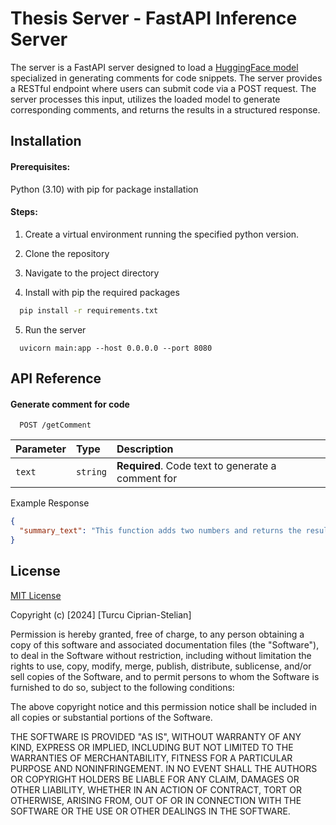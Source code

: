 
# Thesis Server - FastAPI Inference Server

The server is a FastAPI server designed to load a [HuggingFace model](https://huggingface.co/SEBIS/code_trans_t5_large_code_comment_generation_java_multitask_finetune) specialized in generating comments for code snippets. The server provides a RESTful endpoint where users can submit code via a POST request. The server processes this input, utilizes the loaded model to generate corresponding comments, and returns the results in a structured response.




## Installation

#### Prerequisites:
Python (3.10) with pip for package installation

#### Steps:
1. Create a virtual environment running the specified python version.
2. Clone the repository
3. Navigate to the project directory

4. Install with pip the required packages

```bash
  pip install -r requirements.txt
```
5. Run the server

```bash2 
  uvicorn main:app --host 0.0.0.0 --port 8080
```


## API Reference

#### Generate comment for code

```http
  POST /getComment
```

| Parameter | Type     | Description                       |
| :-------- | :------- | :-------------------------------- |
| `text`      | `string` | **Required**. Code text to generate a comment for |


Example Response

```json
{
  "summary_text": "This function adds two numbers and returns the result."
}
```
## License

[MIT License](https://choosealicense.com/licenses/mit/)

Copyright (c) [2024] [Turcu Ciprian-Stelian]

Permission is hereby granted, free of charge, to any person obtaining a copy
of this software and associated documentation files (the "Software"), to deal
in the Software without restriction, including without limitation the rights
to use, copy, modify, merge, publish, distribute, sublicense, and/or sell
copies of the Software, and to permit persons to whom the Software is
furnished to do so, subject to the following conditions:

The above copyright notice and this permission notice shall be included in all
copies or substantial portions of the Software.

THE SOFTWARE IS PROVIDED "AS IS", WITHOUT WARRANTY OF ANY KIND, EXPRESS OR
IMPLIED, INCLUDING BUT NOT LIMITED TO THE WARRANTIES OF MERCHANTABILITY,
FITNESS FOR A PARTICULAR PURPOSE AND NONINFRINGEMENT. IN NO EVENT SHALL THE
AUTHORS OR COPYRIGHT HOLDERS BE LIABLE FOR ANY CLAIM, DAMAGES OR OTHER
LIABILITY, WHETHER IN AN ACTION OF CONTRACT, TORT OR OTHERWISE, ARISING FROM,
OUT OF OR IN CONNECTION WITH THE SOFTWARE OR THE USE OR OTHER DEALINGS IN THE
SOFTWARE.
